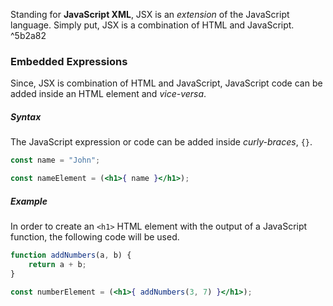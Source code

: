 Standing for **JavaScript XML**, JSX is an *extension* of the JavaScript language. Simply put, JSX is a combination of HTML and JavaScript. ^5b2a82

### Embedded Expressions
Since, JSX is combination of HTML and JavaScript, JavaScript code can be added inside an HTML element and *vice-versa*.

##### Syntax 
The JavaScript expression or code can be added inside *curly-braces*, `{}`.
```jsx
const name = "John";

const nameElement = (<h1>{ name }</h1>);
```

##### Example
In order to create an `<h1>` HTML element with the output of a JavaScript function, the following code will be used.
```jsx
function addNumbers(a, b) {
	return a + b;
}

const numberElement = (<h1>{ addNumbers(3, 7) }</h1>);
```

